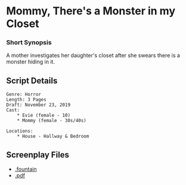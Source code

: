 # Mommy, There's a Monster in my Closet

### Short Synopsis

A mother investigates her daughter's closet after she swears there is a monster hiding in it.

## Script Details

```
Genre: Horror
Length: 3 Pages
Draft: November 23, 2019
Cast:
    * Evie (female - 10)
    * Mommy (female - 30s/40s)

Locations:
	* House - Hallway & Bedroom
```

## Screenplay Files

* [.fountain](./mommy_monster.fountain)
* [.pdf](./mommy_monster.pdf)

